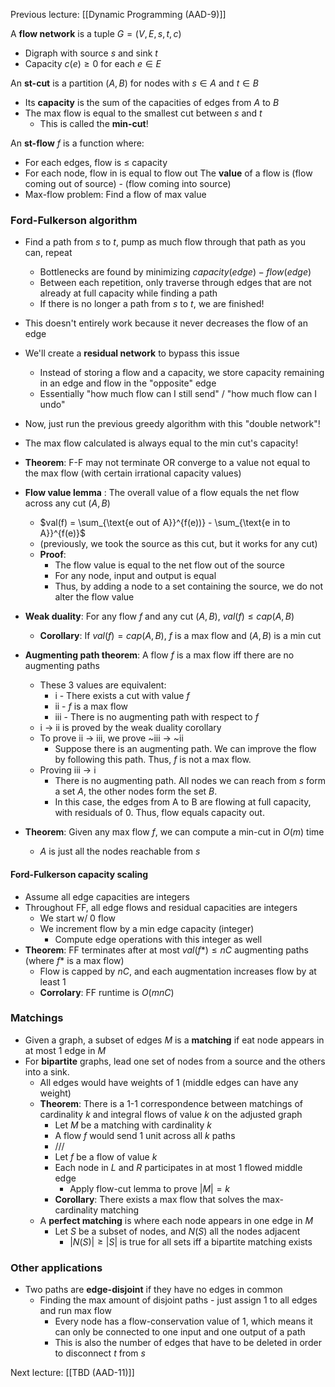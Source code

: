 Previous lecture: [[Dynamic Programming (AAD-9)]]

A **flow network** is a tuple $G = (V, E, s, t, c)$
- Digraph with source $s$ and sink $t$
- Capacity $c(e) \geq 0$ for each $e \in E$

An **st-cut** is a partition $(A,B)$ for nodes with $s \in A$ and $t \in B$
- Its **capacity** is the sum of the capacities of edges from $A$ to $B$
- The max flow is equal to the smallest cut between $s$ and $t$
	- This is called the **min-cut**!

An **st-flow** $f$ is a function where:
- For each edges, flow is $\leq$ capacity
- For each node, flow in is equal to flow out
The **value** of a flow is (flow coming out of source) - (flow coming into source)
- Max-flow problem: Find a flow of max value 

### Ford-Fulkerson algorithm
- Find a path from $s$ to $t$, pump as much flow through that path as you can, repeat
	- Bottlenecks are found by minimizing $capacity(edge) - flow(edge)$
	- Between each repetition, only traverse through edges that are not already at full capacity while finding a path
	- If there is no longer a path from $s$ to $t$, we are finished!
- This doesn't entirely work because it never decreases the flow of an edge
- We'll create a **residual network** to bypass this issue
	- Instead of storing a flow and a capacity, we store capacity remaining in an edge and flow in the "opposite" edge
	- Essentially "how much flow can I still send" / "how much flow can I undo"
- Now, just run the previous greedy algorithm with this "double network"!
- The max flow calculated is always equal to the min cut's capacity!
- **Theorem**: F-F may not terminate OR converge to a value not equal to the max flow (with certain irrational capacity values)

- **Flow value lemma** : The overall value of a flow equals the net flow across any cut $(A, B)$ 
	- $val(f) = \sum_{\text{e out of A}}^{f(e))} - \sum_{\text{e in to A}}^{f(e)}$
	- (previously, we took the source as this cut, but it works for any cut)
	- **Proof**: 
		- The flow value is equal to the net flow out of the source
		- For any node, input and output is equal
		- Thus, by adding a node to a set containing the source, we do not alter the flow value
- **Weak duality**: For any flow $f$ and any cut $(A, B)$, $val(f) \leq cap(A, B)$
	- **Corollary**: If $val(f) = cap(A, B)$, $f$ is a max flow and $(A, B)$ is a min cut
- **Augmenting path theorem**: A flow $f$ is a max flow iff there are no augmenting paths
	- These 3 values are equivalent:
		- i - There exists a cut with value $f$
		- ii - $f$ is a max flow
		- iii - There is no augmenting path with respect to $f$
	- i -> ii is proved by the weak duality corollary
	- To prove ii -> iii, we prove ~iii -> ~ii
		- Suppose there is an augmenting path. We can improve the flow by following this path. Thus, $f$ is not a max flow.
	- Proving iii -> i
		- There is no augmenting path. All nodes we can reach from $s$ form a set $A$, the other nodes form the set $B$. 
		- In this case, the edges from A to B are flowing at full capacity, with residuals of 0. Thus, flow equals capacity out.
- **Theorem**: Given any max flow $f$, we can compute a min-cut in $O(m)$ time
	- $A$ is just all the nodes reachable from $s$

#### Ford-Fulkerson capacity scaling
- Assume all edge capacities are integers
- Throughout FF, all edge flows and residual capacities are integers
	- We start w/ 0 flow
	- We increment flow by a min edge capacity (integer)
		- Compute edge operations with this integer as well
- **Theorem**: FF terminates after at most $val(f*) \leq nC$ augmenting paths (where $f*$ is a max flow)
	- Flow is capped by $nC$, and each augmentation increases flow by at least 1
	- **Corrolary**: FF runtime is $O(mnC)$

### Matchings
- Given a graph, a subset of edges $M$ is a **matching** if eat node appears in at most 1 edge in $M$
- For **bipartite** graphs, lead one set of nodes from a source and the others into a sink. 
	- All edges would have weights of 1 (middle edges can have any weight)
	- **Theorem**: There is a 1-1 correspondence between matchings of cardinality $k$ and integral flows of value $k$ on the adjusted graph
		- Let $M$ be a matching with cardinality $k$
		- A flow $f$ would send 1 unit across all $k$ paths
		- ///
		- Let $f$ be a flow of value $k$
		- Each node in $L$ and $R$ participates in at most 1 flowed middle edge
			- Apply flow-cut lemma to prove $|M| = k$
		- **Corollary**: There exists a max flow that solves the max-cardinality matching
	- A **perfect matching** is where each node appears in one edge in $M$
		- Let $S$ be a subset of nodes, and $N(S)$ all the nodes adjacent
			- $|N(S)| \geq |S|$ is true for all sets iff a bipartite matching exists

### Other applications
- Two paths are **edge-disjoint** if they have no edges in common
	- Finding the max amount of disjoint paths - just assign 1 to all edges and run max flow
		- Every node has a flow-conservation value of 1, which means it can only be connected to one input and one output of a path
		- This is also the number of edges that have to be deleted in order to disconnect $t$ from $s$

Next lecture: [[TBD (AAD-11)]]